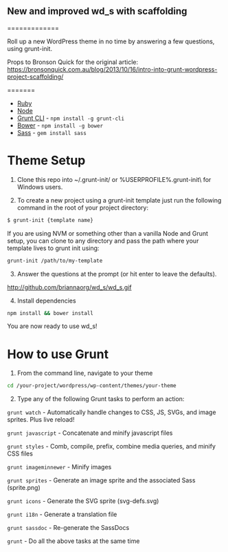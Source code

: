 ## New and improved wd_s with scaffolding
=============

Roll up a new WordPress theme in no time by answering a few questions, using grunt-init.
	
Props to Bronson Quick for the original article: 
https://bronsonquick.com.au/blog/2013/10/16/intro-into-grunt-wordpress-project-scaffolding/

=======
* [Ruby](https://www.ruby-lang.org/en/documentation/installation/)
* [Node](http://nodejs.org/)
* [Grunt CLI](https://www.npmjs.com/package/grunt-cli) - `npm install -g grunt-cli`
* [Bower](http://bower.io/) - `npm install -g bower`
* [Sass](http://sass-lang.com/install) - `gem install sass`

# Theme Setup

1) Clone this repo into ~/.grunt-init/ or %USERPROFILE%\.grunt-init\ for Windows users.

2) To create a new project using a grunt-init template just run the following command in the root of your project directory:

```bash
$ grunt-init {template name}
```

If you are using NVM or something other than a vanilla Node and Grunt setup, you can clone to any directory and pass the path where your template lives to grunt init using:

```bash
grunt-init /path/to/my-template
```

3) Answer the questions at the prompt (or hit enter to leave the defaults).

http://github.com/briannaorg/wd_s/wd_s.gif

4) Install dependencies

```bash
npm install && bower install
```

You are now ready to use wd_s!

# How to use Grunt

1) From the command line, navigate to your theme

```bash
cd /your-project/wordpress/wp-content/themes/your-theme
```

2) Type any of the following Grunt tasks to perform an action:

`grunt watch` - Automatically handle changes to CSS, JS, SVGs, and image sprites. Plus live reload!

`grunt javascript` - Concatenate and minify javascript files

`grunt styles` - Comb, compile, prefix, combine media queries, and minify CSS files

`grunt imageminnewer` - Minify images

`grunt sprites` - Generate an image sprite and the associated Sass (sprite.png)

`grunt icons` - Generate the SVG sprite (svg-defs.svg)

`grunt i18n` - Generate a translation file

`grunt sassdoc` - Re-generate the SassDocs

`grunt` - Do all the above tasks at the same time

